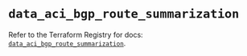 # `data_aci_bgp_route_summarization`

Refer to the Terraform Registry for docs: [`data_aci_bgp_route_summarization`](https://registry.terraform.io/providers/ciscodevnet/aci/2.17.0/docs/data-sources/bgp_route_summarization).
